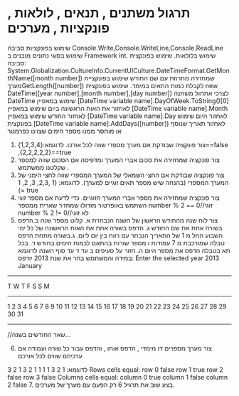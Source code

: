 # תרגול משתנים , תנאים , לולאות , פונקציות , מערכים
שימוש בפונקציות סביבה Console.Write,Console.WriteLine,Console.ReadLine
שימוש בסוגי נתונים מובנים ב Framework int.
שימוש בלולאות.
שימוש בפונקצית סביבה:
 System.Globalization.CultureInfo.CurrentUICulture.DateTimeFormat.GetMonthName([month number])
שמחזירה מחרוזת עם שם החודש
שימוש בפונקציית מערךGetLength([number])  לקבלת כמות התאים במימד.
שימוש בפונקצית new DateTime([year number],[month number],[day number]) לצרכי אתחול משתנה DateTime
שימוש במאפיין [DateTime variable name].DayOfWeek.ToString()[0] לאחזור את האות הראשונה ביום 
שימוש במאפיין [DateTime variable name].Month לאחזור החודש
שימוש במאפיין [DateTime variable name].Day לאחזור היום
שימוש בפונקצית [DateTime variable name].AddDays([number]) לאחזור תאריך שנוסף או מוחסר ממנו מספר הימים שצוינו כפרמטר
<br/>
1. צור פונקציה שבודקת אם מערך מספרי שווה לכל אורכו.
לדוגמא:{1,2,3,4}==false ,{2,2,2,2,2}==true 
2. צור פונקציה שמחזירה את סכום אברי המערך ומדפיסה אם הסכום שווה למספר שקלטנו ממשתמש .
3. צור פונקציה שבודקת אם החצי השמאלי של המערך המספרי שווה לחצי הימני של המערך המספרי
 (בהנחה שיש מספר תאים זוגיים למערך).
לדוגמא:
{1 ,2,3, 3, 2, 1 {= true
4. צור פונקציה שמחזירה את מספר אברי המערך הזוגיים.
כדי לדעת אם מספר זוגי השתמש באופרטור מודולו שמחזיר שארית ממספר
number % 2 == 0//זוגי
number % 2 != 0//לא זוגי
5. צור לוח שנה מהחודש הראשון של השנה הנבחרת
א. קלוט מספר שנה 
ב.הדפס בשורה אחת את שם החודש
ג. הדפס בשורה אחת את האות הראשונה של כל ימי השבוע החל מ 1 של התאריך הנבחר עם רווח בין יום ליום.
ג.בשורה מתחת הדפס טבלה שמורכבת מ 7 עמודות ו מספר שורות בהתאם לכמות הימים בחודש 
ד. בכל תא בטבלה הדפס את מספר היום
ה. חזור על סעיפים ב עד ד עד סוף השנה
לדוגמא במידה והמשתמש בחר את שנת 2013  יודפס:
Enter the selected year
2013
January
********************
T  W  T  F  S  S  M
********************
1  2  3  4  5  6  7
8  9  10 11 12 13 14
15 16 17 18 19 20 21
22 23 24 25 26 27 28
29 30 31
********************
//שאר החודשים בשנה...

6. צור מערך מספרים דו מימדי , הדפס אותו , והדפס עבור כל שורה ועמודה אם ערכיהם שווים לכל אורכם

לדוגמא:
1 2 3
1 1 1
1 2 3
1 2 3
Rows cells equal:
row 0 false
row 1 true
row 2 false
row 3 false
Columns cells equal:
column 0 true
column 1 false
column 2 false
7. בצע שוב את תרגיל 6 רק הפעם עם מערך של מערכים.
